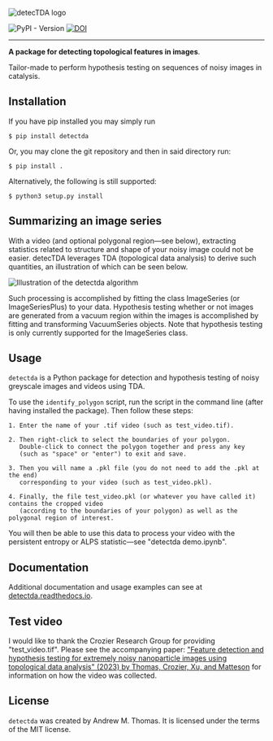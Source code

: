 ![detecTDA logo](https://andrewmthomas.com/wp-content/uploads/2024/11/detectda_logo.png)

![PyPI - Version](https://img.shields.io/pypi/v/detectda) [![DOI](https://zenodo.org/badge/525078067.svg)](https://doi.org/10.5281/zenodo.14226964)

***

**A package for detecting topological features in images**. 

Tailor-made to perform hypothesis testing on sequences of noisy images in catalysis. 

## Installation

If you have pip installed you may simply run 
 
```
$ pip install detectda
```
 
Or, you may clone the git repository and then in said directory run:

```
$ pip install .
```

Alternatively, the following is still supported:

```
$ python3 setup.py install
```

## Summarizing an image series

With a video (and optional polygonal region&mdash;see below), extracting statistics related to structure and shape of your noisy image could not be easier. detecTDA leverages TDA (topological data analysis) to derive such quantities, an illustration of which can be seen below. 

![Illustration of the detectda algorithm](https://andrewmthomas.com/wp-content/uploads/2024/07/detectdaALGORITHM.png)

Such processing is accomplished by fitting the class ImageSeries (or ImageSeriesPlus) to your data. Hypothesis testing whether or not images are generated from a vacuum region within the images is accomplished by fitting and transforming VacuumSeries objects. Note that hypothesis testing is only currently supported for the ImageSeries class. 

## Usage

`detectda` is a Python package for detection and hypothesis testing of noisy greyscale images and videos using TDA.

To use the `identify_polygon` script, run the script in the command line (after having installed the package). Then follow these steps: 

	1. Enter the name of your .tif video (such as test_video.tif). 

	2. Then right-click to select the boundaries of your polygon. 
	   Double-click to connect the polygon together and press any key 
	   (such as "space" or "enter") to exit and save. 

	3. Then you will name a .pkl file (you do not need to add the .pkl at the end) 
	   corresponding to your video (such as test_video.pkl). 

	4. Finally, the file test_video.pkl (or whatever you have called it) contains the cropped video 
	   (according to the boundaries of your polygon) as well as the polygonal region of interest. 

You will then be able to use this data to process your video with the persistent entropy or ALPS statistic&mdash;see "detectda demo.ipynb".

## Documentation

Additional documentation and usage examples can see at [detectda.readthedocs.io](https://detectda.readthedocs.io/). 

## Test video

I would like to thank the Crozier Research Group for providing "test_video.tif". Please see the accompanying paper: ["Feature detection and hypothesis testing for extremely noisy nanoparticle images using topological data analysis" (2023) by Thomas, Crozier, Xu, and Matteson](https://www.tandfonline.com/doi/epdf/10.1080/00401706.2023.2203744) for information on how the video was collected.

## License

`detectda` was created by Andrew M. Thomas. It is licensed under the terms of the MIT license. 
